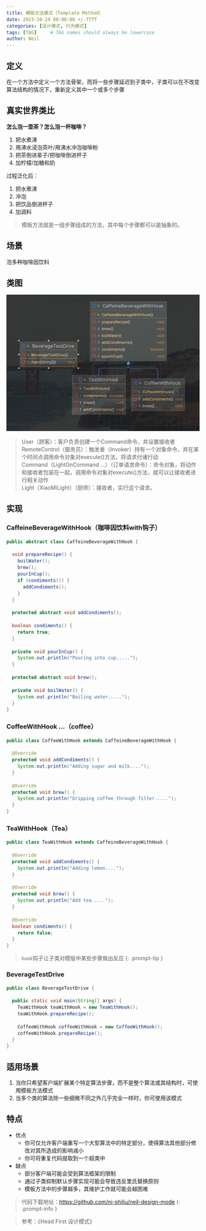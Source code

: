 ```yaml
---
title: 模板方法模式（Template Method）
date: 2023-10-24 08:08:08 +/-TTTT
categories: [设计模式, 行为模式]
tags: [TAG]     # TAG names should always be lowercase
author: Neil
---
```


## 定义

在一个方法中定义一个方法骨架，而将一些步骤延迟到子类中，子类可以在不改变算法结构的情况下，重新定义其中一个或多个步骤

## 真实世界类比

**怎么泡一壶茶？怎么泡一杯咖啡？**
1. 把水煮沸
2. 用沸水浸泡茶叶/用沸水冲泡咖啡粉
3. 把茶倒进辈子/把咖啡倒进杯子
4. 加柠檬/加糖和奶

过程泛化后：
1. 把水煮沸
2. 冲泡
3. 把饮品倒进杯子
4. 加调料

> 模板方法就是一组步骤组成的方法，其中每个步骤都可以是抽象的。


## 场景
泡多种咖啡因饮料

## 类图

![类图](../../img/template/diagram.png)

> User（顾客）：客户负责创建一个Command命令，并设置接收者  
> RemoteControl（服务员）：触发者（Invoker）持有一个对象命令，并在某个时间点调用命令对象对execute()方法，将请求付诸行动  
> Command（LightOnCommand ...）（订单请求命令）：命令对象，将动作和接收者包装在一起，调用命令对象对execute()方法，就可以让接收者进行相关动作  
> Light（XiaoMiLight）（厨师）：接收者，实行这个请求。

## 实现 

### CaffeineBeverageWithHook（咖啡因饮料with钩子）

```java
public abstract class CaffeineBeverageWithHook {

  void prepareRecipe() {
    boilWater();
    brew();
    pourInCup();
    if (condiments()) {
      addCondiments();
    }
  }

  protected abstract void addCondiments();

  boolean condiments() {
    return true;
  }

  private void pourInCup() {
    System.out.println("Pouring into cup.....");
  }

  protected abstract void brew();

  private void boilWater() {
    System.out.println("Boiling water.....");
  }
}
```

### CoffeeWithHook ...（coffee）
 
```java
public class CoffeeWithHook extends CaffeineBeverageWithHook {

  @Override
  protected void addCondiments() {
    System.out.println("Adding sugar and milk....");
  }

  @Override
  protected void brew() {
    System.out.println("Dripping coffee through filter.....");
  }
}
```

### TeaWithHook（Tea）

```java
public class TeaWithHook extends CaffeineBeverageWithHook {

  @Override
  protected void addCondiments() {
    System.out.println("Adding lemon....");
  }

  @Override
  protected void brew() {
    System.out.println("Add tea.....");
  }

  @Override
  boolean condiments() {
    return false;
  }
}
```

> `hook`钩子让子类对模版中某些步骤做出反应
{: .prompt-tip }

### BeverageTestDrive

```java
public class BeverageTestDrive {

  public static void main(String[] args) {
    TeaWithHook teaWithHook = new TeaWithHook();
    teaWithHook.prepareRecipe();

    CoffeeWithHook coffeeWithHook = new CoffeeWithHook();
    coffeeWithHook.prepareRecipe();
  }
}
```

## 适用场景

1. 当你只希望客户端扩展某个特定算法步骤，而不是整个算法或其结构时，可使用模板方法模式
2. 当多个类的算法除一些细微不同之外几乎完全一样时，你可使用该模式

## 特点

- 优点
  + 你可仅允许客户端重写一个大型算法中的特定部分，使得算法其他部分修改对其所造成的影响减小
  + 你可将重复代码提取到一个超类中
- 缺点
  + 部分客户端可能会受到算法框架的限制
  + 通过子类抑制默认步骤实现可能会导致违反里氏替换原则
  + 模板方法中的步骤越多，其维护工作就可能会越困难

  

> 代码下载地址：<https://github.com/ni-shiliu/neil-design-mode> 
{: .prompt-info }  

> 参考：《Head First 设计模式》


